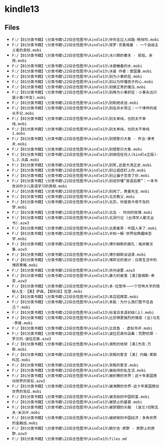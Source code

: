 # kindle13

## Files

- `F:/【01分类书籍】\分类书籍\22综合性图书\kindle13\伴你走过人间路-杨恒均.mobi`
- `F:/【01分类书籍】\分类书籍\22综合性图书\kindle13\保罗·克鲁格曼 - 一个自由主义者的良知.mobi`
- `F:/【01分类书籍】\分类书籍\22综合性图书\kindle13\冰川期的春天 - 易铭，余扬.mobi`
- `F:/【01分类书籍】\分类书籍\22综合性图书\kindle13\冰是睡着的水.mobi`
- `F:/【01分类书籍】\分类书籍\22综合性图书\kindle13\冰鉴 作者：曾国藩.mobi`
- `F:/【01分类书籍】\分类书籍\22综合性图书\kindle13\别为小事抓狂.mobi`
- `F:/【01分类书籍】\分类书籍\22综合性图书\kindle13\别以为你懂孩子的心.mobi`
- `F:/【01分类书籍】\分类书籍\22综合性图书\kindle13\别做正常的傻瓜.mobi`
- `F:/【01分类书籍】\分类书籍\22综合性图书\kindle13\别再为小事抓狂：小事永远只是小事(中亚).mobi`
- `F:/【01分类书籍】\分类书籍\22综合性图书\kindle13\别和她说话.mobi`
- `F:/【01分类书籍】\分类书籍\22综合性图书\kindle13\别在异乡哭泣：一个律师的成长手记.mobi`
- `F:/【01分类书籍】\分类书籍\22综合性图书\kindle13\别太单纯，也别太不单纯.mobi`
- `F:/【01分类书籍】\分类书籍\22综合性图书\kindle13\别太单纯，也别太不单纯1.mobi`
- `F:/【01分类书籍】\分类书籍\22综合性图书\kindle13\别想那只大象 - 乔治·莱考夫.mobi`
- `F:/【01分类书籍】\分类书籍\22综合性图书\kindle13\别想那只大象.mobi`
- `F:/【01分类书籍】\分类书籍\22综合性图书\kindle13\别相信任何人(kindle正版)-S.J.沃森.mobi`
- `F:/【01分类书籍】\分类书籍\22综合性图书\kindle13\别笑,这是大清正史.mobi`
- `F:/【01分类书籍】\分类书籍\22综合性图书\kindle13\别让癌症盯上你.mobi`
- `F:/【01分类书籍】\分类书籍\22综合性图书\kindle13\别让骗子忽悠了你.mobi`
- `F:/【01分类书籍】\分类书籍\22综合性图书\kindle13\别说你懂“英语启蒙”：一本书告诉你少儿英语学习的真相.mobi`
- `F:/【01分类书籍】\分类书籍\22综合性图书\kindle13\别闹了，费曼先生.mobi`
- `F:/【01分类书籍】\分类书籍\22综合性图书\kindle13\北京教父.mobi`
- `F:/【01分类书籍】\分类书籍\22综合性图书\kindle13\北京，你是我今夜不及的梦.mobi`
- `F:/【01分类书籍】\分类书籍\22综合性图书\kindle13\北岛 - 时间的玫瑰.mobi`
- `F:/【01分类书籍】\分类书籍\22综合性图书\kindle13\北溟行记 (台湾学人散文丛书).azw3`
- `F:/【01分类书籍】\分类书籍\22综合性图书\kindle13\北美崔哥：中国人来了.mobi`
- `F:/【01分类书籍】\分类书籍\22综合性图书\kindle13\半知一解-世界经典趣味哲学.mobi`
- `F:/【01分类书籍】\分类书籍\22综合性图书\kindle13\博尔赫斯的面孔：格非散文集.azw3`
- `F:/【01分类书籍】\分类书籍\22综合性图书\kindle13\博尔赫斯谈话录.mobi`
- `F:/【01分类书籍】\分类书籍\22综合性图书\kindle13\博弈论的诡计：日常生活中的博弈策略.mobi`
- `F:/【01分类书籍】\分类书籍\22综合性图书\kindle13\并州迷雾.azw3`
- `F:/【01分类书籍】\分类书籍\22综合性图书\kindle13\暴力的衰落 [美]詹姆斯·希恩.azw3`
- `F:/【01分类书籍】\分类书籍\22综合性图书\kindle13\本·拉登传——一个恐怖大亨的隐秘人生-【美】萨森,【叙利亚】拉登.mobi`
- `F:/【01分类书籍】\分类书籍\22综合性图书\kindle13\本店招牌菜.mobi`
- `F:/【01分类书籍】\分类书籍\22综合性图书\kindle13\本能：为什么我们管不住自己？.mobi`
- `F:/【01分类书籍】\分类书籍\22综合性图书\kindle13\标准日本语初级(上).mobi`
- `F:/【01分类书籍】\分类书籍\22综合性图书\kindle13\比恐惧更强烈的情感 (法)马克·李维.mobi`
- `F:/【01分类书籍】\分类书籍\22综合性图书\kindle13\比目鱼 - 虚拟书评.mobi`
- `F:/【01分类书籍】\分类书籍\22综合性图书\kindle13\波拉尼奥作品集：荒野侦探 - 罗贝托·波拉尼奥.azw3`
- `F:/【01分类书籍】\分类书籍\22综合性图书\kindle13\濒死的地球 [美]杰克·万斯.mobi`
- `F:/【01分类书籍】\分类书籍\22综合性图书\kindle13\背叛的誓言 [美] 约翰·莱斯科瓦.mobi`
- `F:/【01分类书籍】\分类书籍\22综合性图书\kindle13\背叛的誓言.mobi`
- `F:/【01分类书籍】\分类书籍\22综合性图书\kindle13\被劫持的私生活.mobi`
- `F:/【01分类书籍】\分类书籍\22综合性图书\kindle13\被折腾的世界：这十年美国搅动世界的背后.azw3`
- `F:/【01分类书籍】\分类书籍\22综合性图书\kindle13\被沸腾的世界-这十年美国搅动世界的背后.mobi`
- `F:/【01分类书籍】\分类书籍\22综合性图书\kindle13\被洗劫的中国财富.mobi`
- `F:/【01分类书籍】\分类书籍\22综合性图书\kindle13\被禁止的基督.mobi`
- `F:/【01分类书籍】\分类书籍\22综合性图书\kindle13\被禁锢的头脑  (波兰)切斯瓦夫·米沃什.mobi`
- `F:/【01分类书籍】\分类书籍\22综合性图书\kindle13\被绑架的中国经济：多角世界的金融战.mobi`
- `F:/【01分类书籍】\分类书籍\22综合性图书\kindle13\鲍尔吉·原野 - 原野上的原野.azw3`
- `F:/【01分类书籍】\分类书籍\22综合性图书\kindle13\files.md`
